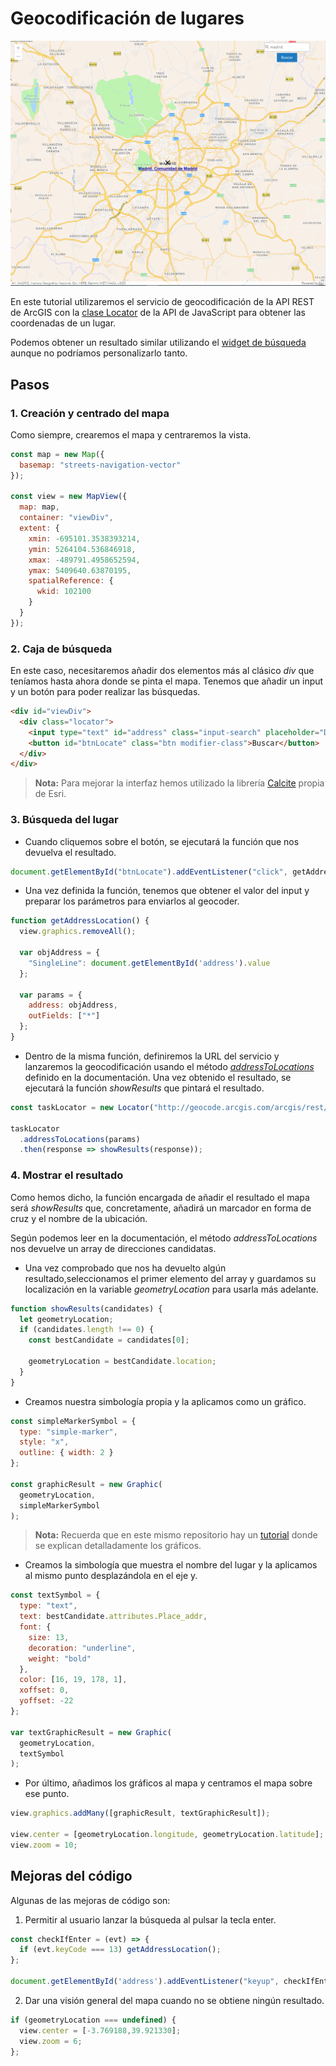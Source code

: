 # Geocodificación de lugares

![Resultado Geocodificación](images/Madrid.png)

En este tutorial utilizaremos el servicio de geocodificación de la API REST de ArcGIS con la [clase Locator](https://developers.arcgis.com/javascript/latest/api-reference/esri-tasks-Locator.html) de la API de JavaScript para obtener las coordenadas de un lugar. 

Podemos obtener un resultado similar utilizando el [widget de búsqueda](https://developers.arcgis.com/javascript/latest/api-reference/esri-widgets-Search.html) aunque no podríamos personalizarlo tanto.

## Pasos

### 1. Creación y centrado del mapa
Como siempre, crearemos el mapa y centraremos la vista.
```js
const map = new Map({
  basemap: "streets-navigation-vector"
});

const view = new MapView({
  map: map,
  container: "viewDiv",
  extent: {
    xmin: -695101.3538393214,
    ymin: 5264104.536846918,
    xmax: -489791.4958652594,
    ymax: 5409640.63870195,
    spatialReference: {
      wkid: 102100
    }
  }
});
```
### 2. Caja de búsqueda
En este caso, necesitaremos añadir dos elementos más al clásico *div* que teníamos hasta ahora donde se pinta el mapa. Tenemos que añadir un input y un botón para poder realizar las búsquedas.
```html
<div id="viewDiv">
  <div class="locator">
    <input type="text" id="address" class="input-search" placeholder="Dirección">
    <button id="btnLocate" class="btn modifier-class">Buscar</button>
  </div>
</div>
```
> **Nota:** Para mejorar la interfaz hemos utilizado la librería [Calcite](https://developers.arcgis.com/calcite-design-system/) propia de Esri.

### 3. Búsqueda del lugar
* Cuando cliquemos sobre el botón, se ejecutará la función que nos devuelva el resultado.
```js
document.getElementById("btnLocate").addEventListener("click", getAddressLocation);
```
* Una vez definida la función, tenemos que obtener el valor del input y preparar los parámetros para enviarlos al geocoder.
```js
function getAddressLocation() {
  view.graphics.removeAll();

  var objAddress = {
    "SingleLine": document.getElementById('address').value
  };

  var params = {
    address: objAddress,
    outFields: ["*"]
  };
}
```
* Dentro de la misma función, definiremos la URL del servicio y lanzaremos la geocodificación usando el método [*addressToLocations*](https://developers.arcgis.com/javascript/latest/api-reference/esri-tasks-Locator.html#addressToLocations) definido en la documentación. Una vez obtenido el resultado, se ejecutará la función *showResults* que pintará el resultado.
```js
const taskLocator = new Locator("http://geocode.arcgis.com/arcgis/rest/services/World/GeocodeServer");

taskLocator
  .addressToLocations(params)
  .then(response => showResults(response));
```

### 4. Mostrar el resultado
Como hemos dicho, la función encargada de añadir el resultado el mapa será *showResults* que, concretamente, añadirá un marcador en forma de cruz y el nombre de la ubicación.

Según podemos leer en la documentación, el método *addressToLocations* nos devuelve un array de direcciones candidatas. 
* Una vez comprobado que nos ha devuelto algún resultado,seleccionamos el primer elemento del array y guardamos su localización en la variable *geometryLocation* para usarla más adelante.
```js
function showResults(candidates) { 
  let geometryLocation;
  if (candidates.length !== 0) {
    const bestCandidate = candidates[0];

    geometryLocation = bestCandidate.location;
  }
}
```
* Creamos nuestra simbología propia y la aplicamos como un gráfico. 
```js
const simpleMarkerSymbol = {
  type: "simple-marker",
  style: "x",
  outline: { width: 2 }
};

const graphicResult = new Graphic(
  geometryLocation, 
  simpleMarkerSymbol
);
```
> **Nota:** Recuerda que en este mismo repositorio hay un [tutorial](https://github.com/esri-es/arcgis-devlabs/blob/master/APIJavaScript/graphicPoint/README.md) donde se explican detalladamente los gráficos.
* Creamos la simbología que muestra el nombre del lugar y la aplicamos al mismo punto desplazándola en el eje y.
```js
const textSymbol = {
  type: "text",
  text: bestCandidate.attributes.Place_addr,
  font: { 
    size: 13, 
    decoration: "underline",
    weight: "bold" 
  },
  color: [16, 19, 178, 1],
  xoffset: 0,
  yoffset: -22
};

var textGraphicResult = new Graphic(
  geometryLocation, 
  textSymbol
);
```
* Por último, añadimos los gráficos al mapa y centramos el mapa sobre ese punto.
```js
view.graphics.addMany([graphicResult, textGraphicResult]);

view.center = [geometryLocation.longitude, geometryLocation.latitude];
view.zoom = 10;
```

## Mejoras del código
Algunas de las mejoras de código son:
1. Permitir al usuario lanzar la búsqueda al pulsar la tecla enter.
```js
const checkIfEnter = (evt) => {
  if (evt.keyCode === 13) getAddressLocation();
};

document.getElementById('address').addEventListener("keyup", checkIfEnter);
```
2. Dar una visión general del mapa cuando no se obtiene ningún resultado.
```js
if (geometryLocation === undefined) {
  view.center = [-3.769188,39.921330];
  view.zoom = 6;
};
```